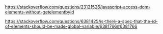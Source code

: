 https://stackoverflow.com/questions/23121526/javascript-access-dom-elements-without-getelementbyid

https://stackoverflow.com/questions/6381425/is-there-a-spec-that-the-id-of-elements-should-be-made-global-variable/6381766#6381766
